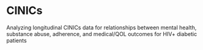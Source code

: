 # CINICs
Analyzing longitudinal CINICs data for relationships between mental health, substance abuse, adherence, and medical/QOL outcomes for HIV+ diabetic patients 
